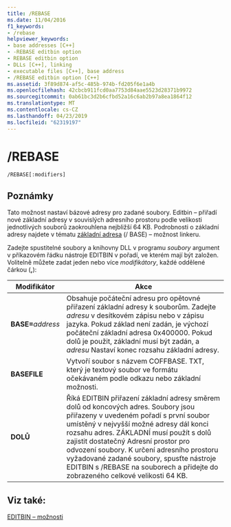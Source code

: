 ```yaml
---
title: /REBASE
ms.date: 11/04/2016
f1_keywords:
- /rebase
helpviewer_keywords:
- base addresses [C++]
- -REBASE editbin option
- REBASE editbin option
- DLLs [C++], linking
- executable files [C++], base address
- /REBASE editbin option [C++]
ms.assetid: 3f89d874-af5c-485b-974b-fd205f6e1a4b
ms.openlocfilehash: 42cbcb911fcd0aa7753d84aae5523d28371b9972
ms.sourcegitcommit: 0ab61bc3d2b6cfbd52a16c6ab2b97a8ea1864f12
ms.translationtype: MT
ms.contentlocale: cs-CZ
ms.lasthandoff: 04/23/2019
ms.locfileid: "62319197"
---
```

# <a name="rebase"></a>/REBASE

```
/REBASE[:modifiers]
```

## <a name="remarks"></a>Poznámky

Tato možnost nastaví bázové adresy pro zadané soubory. Editbin – přiřadí nové základní adresy v souvislých adresního prostoru podle velikosti jednotlivých souborů zaokrouhlena nejbližší 64 KB. Podrobnosti o základní adresy najdete v tématu [základní adresa](base-base-address.md) (/ BASE) – možnost linkeru.

Zadejte spustitelné soubory a knihovny DLL v programu *soubory* argument v příkazovém řádku nástroje EDITBIN v pořadí, ve kterém mají být založen. Volitelně můžete zadat jeden nebo více *modifikátory*, každé oddělené čárkou (**,**):

|Modifikátor|Akce|
|--------------|------------|
|**BASE=**<em>address</em>|Obsahuje počáteční adresu pro opětovné přiřazení základní adresy k souborům. Zadejte *adresu* v desítkovém zápisu nebo v zápisu jazyka. Pokud základ není zadán, je výchozí počáteční základní adresa 0x400000. Pokud dolů je použit, základní musí být zadán, a *adresu* Nastaví konec rozsahu základní adresy.|
|**BASEFILE**|Vytvoří soubor s názvem COFFBASE. TXT, který je textový soubor ve formátu očekávaném podle odkazu nebo základní možnosti.|
|**DOLŮ**|Říká EDITBIN přiřazení základní adresy směrem dolů od koncových adres. Soubory jsou přiřazeny v uvedeném pořadí s první soubor umístěný v nejvyšší možné adresy dál konci rozsahu adres. ZÁKLADNÍ musí použít s dolů zajistit dostatečný Adresní prostor pro odvození soubory. K určení adresního prostoru vyžadované zadané soubory, spusťte nástroje EDITBIN s /REBASE na souborech a přidejte do zobrazeného celkové velikosti 64 KB.|

## <a name="see-also"></a>Viz také:

[EDITBIN – možnosti](editbin-options.md)
